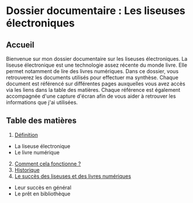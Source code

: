# Dossier documentaire : Les liseuses électroniques
 

## Accueil
Bienvenue sur mon dossier documentaire sur les liseuses électroniques.
La liseuse électronique est une technologie assez récente du monde livre. Elle permet notamment de lire des livres numériques. 
Dans ce dossier, vous retrouverez les documents utilisés pour effectuer ma synthèse. Chaque document est référencé sur différentes pages auxquelles vous avez accès via les liens dans la table des matières. Chaque référence est également accompagnée d'une capture d'écran afin de vous aider à retrouver les informations que j'ai utilisées.

## Table des matières
1. [Définition](definition.md)
- La liseuse électronique
- Le livre numérique
2. [Comment cela fonctionne ?](fonctionnement.md)
3. [Historique](historique.md)
4. [Le succès des liseuses et des livres numériques](succes.md)
- Leur succès en général
- Le prêt en bibliothèque
